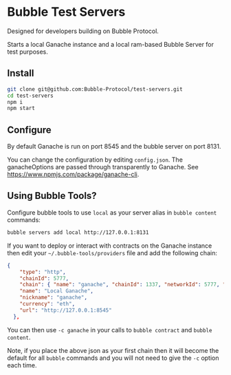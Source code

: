 # Bubble Test Servers

Designed for developers building on Bubble Protocol.  

Starts a local Ganache instance and a local ram-based Bubble Server for test purposes.

## Install

```bash
git clone git@github.com:Bubble-Protocol/test-servers.git
cd test-servers
npm i
npm start
```

## Configure

By default Ganache is run on port 8545 and the bubble server on port 8131.

You can change the configuration by editing `config.json`. The ganacheOptions are passed through transparently to Ganache.  See https://www.npmjs.com/package/ganache-cli.

## Using Bubble Tools?

Configure bubble tools to use `local` as your server alias in `bubble content` commands:

```bash
bubble servers add local http://127.0.0.1:8131
```

If you want to deploy or interact with contracts on the Ganache instance then edit your `~/.bubble-tools/providers` file and add the following chain:

```json
{
    "type": "http",
    "chainId": 5777,
    "chain": { "name": "ganache", "chainId": 1337, "networkId": 5777, "comment": "Local Ganache instance", "url": "https://ethstats.net/", "genesis": { "hash": "0xd4e56740f876aef8c010b86a40d5f56745a118d0906a34e69aec8c0db1cb8fa3", "timestamp": null, "gasLimit": 5000, "difficulty": 17179869184, "nonce": "0x0000000000000042", "extraData": "0x11bbe8db4e347b4e8c937c1c8370e4b5ed33adb3db69cbdb7a38e1e50b1b82fa", "stateRoot": "0xd7f8974fb5ac78d9ac099b9ad5018bedc2ce0a72dad1827a1709da30580f0544" }, "hardforks": [ { "name": "chainstart", "block": 0, "consensus": "pow", "finality": null }, { "name": "homestead", "block": 1150000, "consensus": "pow", "finality": null }, { "name": "dao", "block": 1920000, "consensus": "pow", "finality": null }, { "name": "tangerineWhistle", "block": 2463000, "consensus": "pow", "finality": null }, { "name": "spuriousDragon", "block": 2675000, "consensus": "pow", "finality": null }, { "name": "byzantium", "block": 4370000, "consensus": "pow", "finality": null }, { "name": "constantinople", "block": 7280000, "consensus": "pow", "finality": null }, { "name": "petersburg", "block": 7280000, "consensus": "pow", "finality": null }, { "name": "istanbul", "block": 9069000, "consensus": "pow", "finality": null }, { "name": "muirGlacier", "block": 9200000, "consensus": "pow", "finality": null } ], "bootstrapNodes": [ { "ip": "13.93.211.84", "port": 30303, "id": "3f1d12044546b76342d59d4a05532c14b85aa669704bfe1f864fe079415aa2c02d743e03218e57a33fb94523adb54032871a6c51b2cc5514cb7c7e35b3ed0a99", "location": "US-WEST", "comment": "Go Bootnode" }, { "ip": "191.235.84.50", "port": 30303, "id": "78de8a0916848093c73790ead81d1928bec737d565119932b98c6b100d944b7a95e94f847f689fc723399d2e31129d182f7ef3863f2b4c820abbf3ab2722344d", "location": "BR", "comment": "Go Bootnode" }, { "ip": "13.75.154.138", "port": 30303, "id": "158f8aab45f6d19c6cbf4a089c2670541a8da11978a2f90dbf6a502a4a3bab80d288afdbeb7ec0ef6d92de563767f3b1ea9e8e334ca711e9f8e2df5a0385e8e6", "location": "AU", "comment": "Go Bootnode" }, { "ip": "52.74.57.123", "port": 30303, "id": "1118980bf48b0a3640bdba04e0fe78b1add18e1cd99bf22d53daac1fd9972ad650df52176e7c7d89d1114cfef2bc23a2959aa54998a46afcf7d91809f0855082", "location": "SG", "comment": "Go Bootnode" } ] },
    "name": "Local Ganache",
    "nickname": "ganache",
    "currency": "eth",
    "url": "http://127.0.0.1:8545"
  },
```

You can then use `-c ganache` in your calls to `bubble contract` and `bubble content`.

Note, if you place the above json as your first chain then it will become the default for all `bubble` commands and you will not need to give the `-c` option each time.